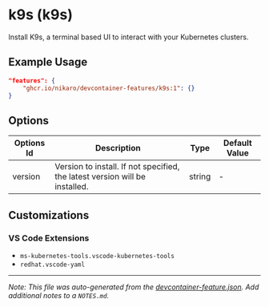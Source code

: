 
# k9s (k9s)

Install K9s, a terminal based UI to interact with your Kubernetes clusters.

## Example Usage

```json
"features": {
    "ghcr.io/nikaro/devcontainer-features/k9s:1": {}
}
```

## Options

| Options Id | Description | Type | Default Value |
|-----|-----|-----|-----|
| version | Version to install. If not specified, the latest version will be installed. | string | - |

## Customizations

### VS Code Extensions

- `ms-kubernetes-tools.vscode-kubernetes-tools`
- `redhat.vscode-yaml`



---

_Note: This file was auto-generated from the [devcontainer-feature.json](https://github.com/nikaro/devcontainer-features/blob/main/src/k9s/devcontainer-feature.json).  Add additional notes to a `NOTES.md`._
